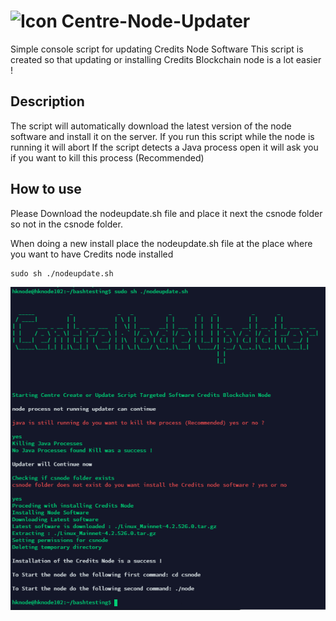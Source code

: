 # ![Icon](https://centr.tech/wp-content/uploads/CENTR-Concept-Logo-1.png) Centre-Node-Updater
Simple console script for updating Credits Node Software
This script is created so that updating or installing Credits Blockchain node is a lot easier !

## Description

The script will automatically download the latest version of the node software and install it on the server.
If you run this script while the node is running it will abort
If the script detects a Java process open it will ask you if you want to kill this process (Recommended)


## How to use
Please Download the nodeupdate.sh file and place it next the csnode folder so not in the csnode folder.

When doing a new install place the nodeupdate.sh file at the place where you want to have Credits node installed

```
sudo sh ./nodeupdate.sh
```
![Icon](https://github.com/akaitrade/Centre-Node-Updater/blob/main/Linux.png?raw=true)
